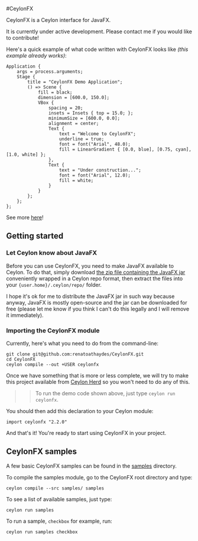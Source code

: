#CeylonFX

CeylonFX is a Ceylon interface for JavaFX.

It is currently under active development. Please contact me if you would like to contribute!

Here's a quick example of what code written with CeylonFX looks like *(this example already works)*:

```ceylon
Application {
	args = process.arguments;
	Stage {
		title = "CeylonFX Demo Application";
		() => Scene {
			fill = black;
			dimension = [600.0, 150.0];
			VBox {
				spacing = 20;
				insets = Insets { top = 15.0; };
				minimumSize = [600.0, 0.0];
				alignment = center;
				Text {
					text = "Welcome to CeylonFX";
					underline = true;
					font = font("Arial", 48.0);
					fill = LinearGradient { [0.0, blue], [0.75, cyan], [1.0, white] };
				},
				Text {
					text = "Under construction...";
					font = font("Arial", 12.0);
					fill = white;
				}   
			}
		};
	};
};
```

See more [here](samples/samples/run.ceylon)!

## Getting started

### Let Ceylon know about JavaFX

Before you can use CeylonFX, you need to make JavaFX available to Ceylon. To do that, simply download [the zip file containing the JavaFX jar](javafx.zip) conveniently wrapped in a Ceylon repo format, then extract the files into your ``{user.home}/.ceylon/repo/`` folder.

I hope it's ok for me to distribute the JavaFX jar in such way because anyway, JavaFX is mostly open-source and the jar can be downloaded for free (please let me know if you think I can't do this legally and I will remove it immediately).

### Importing the CeylonFX module

Currently, here's what you need to do from the command-line:

```
git clone git@github.com:renatoathaydes/CeylonFX.git
cd CeylonFX
ceylon compile --out +USER ceylonfx
```

Once we have something that is more or less complete, we will try to make this project available from [Ceylon Herd](http://modules.ceylon-lang.org/) so you won't need to do any of this.

>> To run the demo code shown above, just type ``ceylon run ceylonfx``.


You should then add this declaration to your Ceylon module:

```ceylon
import ceylonfx "2.2.0"
```

And that's it! You're ready to start using CeylonFX in your project.


## CeylonFX samples

A few basic CeylonFX samples can be found in the [samples](samples/samples/) directory.

To compile the samples module, go to the CeylonFX root directory and type:

```
ceylon compile --src samples/ samples
```

To see a list of available samples, just type:

```
ceylon run samples
```


To run a sample, ``checkbox`` for example, run:

```
ceylon run samples checkbox
```

